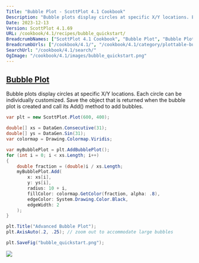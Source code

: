 ```yaml
---
Title: "Bubble Plot - ScottPlot 4.1 Cookbook"
Description: "Bubble plots display circles at specific X/Y locations. Each circle can be individually customized. Save the object that is returned when the bubble plot is created and call its Add() method to add bubbles."
Date: 2023-12-13
Version: ScottPlot 4.1.69
URL: /cookbook/4.1/recipes/bubble_quickstart/
BreadcrumbNames: ["ScottPlot 4.1 Cookbook", "Bubble Plot", "Bubble Plot"]
BreadcrumbUrls: ["/cookbook/4.1/", "/cookbook/4.1/category/plottable-bubble", "/cookbook/4.1/recipes/bubble_quickstart/"]
SearchUrl: "/cookbook/4.1/search/"
OgImage: "/cookbook/4.1/images/bubble_quickstart.png"
---
```


<h2><a id='bubble-plot' href='/cookbook/4.1/recipes/bubble_quickstart/'>Bubble Plot</a></h2>

Bubble plots display circles at specific X/Y locations. Each circle can be individually customized. Save the object that is returned when the bubble plot is created and call its Add() method to add bubbles.

```cs
var plt = new ScottPlot.Plot(600, 400);

double[] xs = DataGen.Consecutive(31);
double[] ys = DataGen.Sin(31);
var colormap = Drawing.Colormap.Viridis;

var myBubblePlot = plt.AddBubblePlot();
for (int i = 0; i < xs.Length; i++)
{
    double fraction = (double)i / xs.Length;
    myBubblePlot.Add(
        x: xs[i],
        y: ys[i],
        radius: 10 + i,
        fillColor: colormap.GetColor(fraction, alpha: .8),
        edgeColor: System.Drawing.Color.Black,
        edgeWidth: 2
    );
}

plt.Title("Advanced Bubble Plot");
plt.AxisAuto(.2, .25); // zoom out to accommodate large bubbles

plt.SaveFig("bubble_quickstart.png");
```

<img src='../../images/bubble_quickstart.png' class='d-block mx-auto my-5' />


